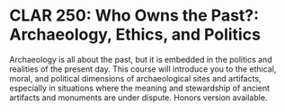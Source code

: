 # CLAR 250: Who Owns the Past?: Archaeology, Ethics, and Politics

Archaeology is all about the past, but it is embedded in the politics and realities of the present day. This course will introduce you to the ethical, moral, and political dimensions of archaeological sites and artifacts, especially in situations where the meaning and stewardship of ancient artifacts and monuments are under dispute. Honors version available.